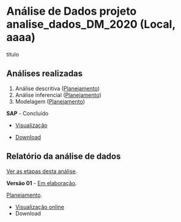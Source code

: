 # Análise de Dados projeto analise_dados_DM_2020 (Local, aaaa)

título

## Análises realizadas

1. Análise descritiva ([Planejamento][proj-desc])
2. Análise inferencial ([Planejamento][proj-inf])
3. Modelagem ([Planejamento][proj-mod])

**SAP** - Concluído

- [Visualização][sapviz-v01]
<!-- - Download -->
- [Download][sappdf-v01]

[proj-desc]: https://github.com/philsf-biostat/analise_dados_DM_2020/projects/aaa
[proj-inf]: https://github.com/philsf-biostat/analise_dados_DM_2020/projects/bbb
[proj-mod]: https://github.com/philsf-biostat/analise_dados_DM_2020/projects/ccc
[sapviz-v01]: report/SAP_analise_dados_DM_2020-v01.pdf
[sappdf-v01]: report/SAP_analise_dados_DM_2020-v01.pdf

## Relatório da análise de dados

[Ver as etapas desta análise][releases].

<!-- **Versão 02** - [Em elaboração][milestone-v02]. -->

<!-- [Planejamento][v02-project]. -->

<!-- - [Visualização online][reportviz-v02] -->
<!-- - Download -->
<!-- - [Download][pdf-v02] -->

**Versão 01** - [Em elaboração][milestone-v01].

[Planejamento][v01-project].

- [Visualização online][reportviz-v01]
- Download
<!-- - [Download][pdf-v01] -->


[releases]: https://github.com/philsf-biostat/analise_dados_DM_2020/releases/
[milestone-v01]: https://github.com/philsf-biostat/analise_dados_DM_2020/milestone/2
[reportviz-v01]: report/analise_dados_DM_2020-v01.md
[docx-v01]: report/analise_dados_DM_2020-v01.docx?raw=true
[pdf-v01]: report/analise_dados_DM_2020-v01.pdf?raw=true
[v01-project]: https://github.com/philsf-biostat/analise_dados_DM_2020/projects/1

[milestone-v02]: https://github.com/philsf-biostat/analise_dados_DM_2020/milestone/mmm02
[reportviz-v02]: report/analise_dados_DM_2020-v02.md
[docx-v02]: report/analise_dados_DM_2020-v02.docx?raw=true
[pdf-v02]: report/analise_dados_DM_2020-v02.pdf?raw=true
[v02-project]: https://github.com/philsf-biostat/analise_dados_DM_2020/projects/ppp02
